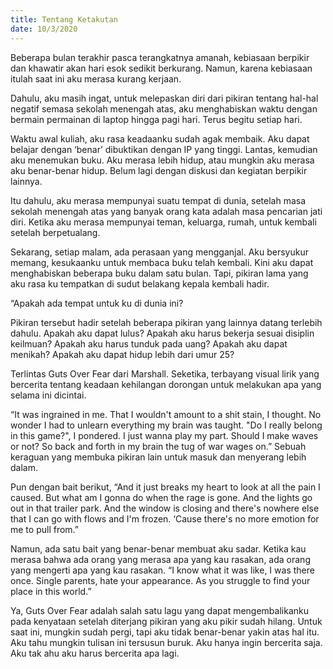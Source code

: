 ```yaml
---
title: Tentang Ketakutan
date: 10/3/2020
---
```

Beberapa bulan terakhir pasca terangkatnya amanah, kebiasaan berpikir dan khawatir akan hari esok sedikit berkurang. Namun, karena kebiasaan itulah saat ini aku merasa kurang kerjaan.

Dahulu, aku masih ingat, untuk melepaskan diri dari pikiran tentang hal-hal negatif semasa sekolah menengah atas, aku menghabiskan waktu dengan bermain permainan di laptop hingga pagi hari. Terus begitu setiap hari.

Waktu awal kuliah, aku rasa keadaanku sudah agak membaik. Aku dapat belajar dengan ‘benar’ dibuktikan dengan IP yang tinggi. Lantas, kemudian aku menemukan buku. Aku merasa lebih hidup, atau mungkin aku merasa aku benar-benar hidup. Belum lagi dengan diskusi dan kegiatan berpikir lainnya.

Itu dahulu, aku merasa mempunyai suatu tempat di dunia, setelah masa sekolah menengah atas yang banyak orang kata adalah masa pencarian jati diri. Ketika aku merasa mempunyai teman, keluarga, rumah, untuk kembali setelah berpetualang.

Sekarang, setiap malam, ada perasaan yang mengganjal. Aku bersyukur memang, kesukaanku untuk membaca buku telah kembali. Kini aku dapat menghabiskan beberapa buku dalam satu bulan. Tapi, pikiran lama yang aku rasa ku tempatkan di sudut belakang kepala kembali hadir.

“Apakah ada tempat untuk ku di dunia ini?

Pikiran tersebut hadir setelah beberapa pikiran yang lainnya datang terlebih dahulu. Apakah aku dapat lulus? Apakah aku harus bekerja sesuai disiplin keilmuan? Apakah aku harus tunduk pada uang? Apakah aku dapat menikah? Apakah aku dapat hidup lebih dari umur 25?

Terlintas Guts Over Fear dari Marshall. Seketika, terbayang visual lirik yang bercerita tentang keadaan kehilangan dorongan untuk melakukan apa yang selama ini dicintai.

“It was ingrained in me. That I wouldn't amount to a shit stain, I thought. No wonder I had to unlearn everything my brain was taught. "Do I really belong in this game?", I pondered. I just wanna play my part. Should I make waves or not? So back and forth in my brain the tug of war wages on.” Sebuah keraguan yang membuka pikiran lain untuk masuk dan menyerang lebih dalam.

Pun dengan bait berikut, “And it just breaks my heart to look at all the pain I caused. But what am I gonna do when the rage is gone. And the lights go out in that trailer park. And the window is closing and there's nowhere else that I can go with flows and I'm frozen. ‘Cause there's no more emotion for me to pull from.”

Namun, ada satu bait yang benar-benar membuat aku sadar. Ketika kau merasa bahwa ada orang yang merasa apa yang kau rasakan, ada orang yang mengerti apa yang kau rasakan. “I know what it was like, I was there once. Single parents, hate your appearance. As you struggle to find your place in this world.”

Ya, Guts Over Fear adalah salah satu lagu yang dapat mengembalikanku pada kenyataan setelah diterjang pikiran yang aku pikir sudah hilang. Untuk saat ini, mungkin sudah pergi, tapi aku tidak benar-benar yakin atas hal itu.
Aku tahu mungkin tulisan ini tersusun buruk. Aku hanya ingin bercerita saja. Aku tak ahu aku harus bercerita apa lagi.
